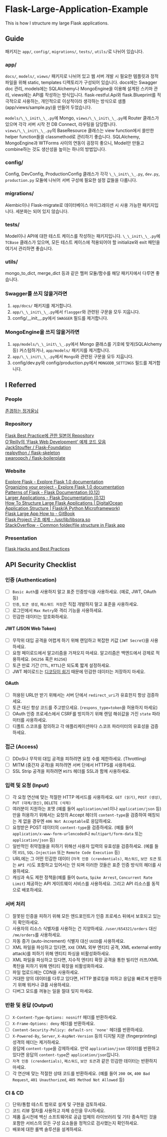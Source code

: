 # Flask-Large-Application-Example
This is how I structure my large Flask applications.  

## Guide
패키지는 `app/`, `config/`, `migrations/`, `tests/`, `utils/`로 나뉘어 있습니다.

### app/
`docs/`, `models/`, `views/` 패키지로 나뉘어 있고 웹 서버 개발 시 필요한 템플릿과 정적 파일을 위해 static, templates 디렉토리가 구성되어 있습니다. docs에는 Swagger doc 관리, models에는 SQLAlchemy나 MongoEngine을 이용해 설계된 스키마 관리, views에는 API를 작성하는 방식입니다. flask-restful.Api와 flask.Blueprint를 적극적으로 사용하는, 개인적으로 이상적이라 생각하는 방식으로 샘플(app/views/sample.py)을 만들어 두었습니다.

`models/\_\_init\_\_.py`에 Mongo, `views/\_\_init\_\_.py`에 Router 클래스가 있으며 각각 서버 시작 전 DB Connect, 라우팅을 담당합니다. `views/\_\_init\_\_.py`의 BaseResource 클래스는 view function에서 쓸만한 helper function들을 classmethod로 관리하기 좋습니다. SQLAlchemy, MongoEngine과 WTForms 사이의 연동이 굉장히 좋으니, Model만 만들고 combine하는 것도 생산성을 높이는 하나의 방법입니다.

### config/
Config, DevConfig, ProductionConfig 클래스가 각각 `\_\_init\_\_.py`, `dev.py`, `production.py` 모듈에 나뉘어 서버 구성에 필요한 설정 값들을 다룹니다.

### migrations/
Alembic이나 Flask-migrate로 데이터베이스 마이그레이션 시 사용 가능한 패키지입니다. 세분화는 되어 있지 않습니다.

### tests/
Model이나 API에 대한 테스트 케이스를 작성하는 패키지입니다. `\_\_init\_\_.py`에 `TCBase` 클래스가 있으며, 모든 테스트 케이스에 적용되어야 할 initialize와 exit 패턴을 여기서 관리하면 좋습니다.

### utils/
mongo_to_dict, merge_dict 등과 같은 헬퍼 모듈/함수를 해당 패키지에서 다루면 좋습니다.

### Swagger를 쓰지 않을거라면
1. `app/docs/` 패키지를 제거합니다.
2. `app/\_\_init\_\_.py`에서 `flasgger`와 관련된 구문을 모두 지웁니다.
3. config/\_\_init\_\_.py에서 `SWAGGER` 필드를 제거합니다.

### MongoEngine을 쓰지 않을거라면
1. `app/models/\_\_init\_\_.py`에서 Mongo 클래스를 기호에 맞게(SQLAlchemy 등) 커스텀하거나, `app/models/` 패키지를 제거합니다.
2. `app/\_\_init\_\_.py`에서 `Mongo`와 관련된 구문을 모두 지웁니다.
3. config/dev.py와 config/production.py에서 `MONGODB_SETTINGS` 필드를 제거합니다.

## I Referred
### People
<a href="https://github.com/JungWinter">존경하는 정겨울님</a>
### Repository
<a href="https://github.com/yoshiya0503/Flask-Best-Practices">Flask Best Practice에 관한 일본어 Repository</a>  
<a href="https://github.com/miguelgrinberg/flasky">O'Reilly의 'Flask Web Development' 예제 코드 모음</a>  
<a href="https://github.com/JackStouffer/Flask-Foundation">JackStouffer / Flask-Foundation</a>  
<a href="https://github.com/realpython/flask-skeleton/blob/master/manage.py">realpython / flask-skeleton</a>  
<a href="https://github.com/swaroopch/flask-boilerplate/tree/master/flask_application">swaroopch / flask-boilerplate</a>
### Website
<a href="https://exploreflask.com/en/latest/">Explore Flask - Explore Flask 1.0 documentation</a>  
<a href="http://exploreflask.com/en/latest/organizing.html">Organizing your project - Explore Flask 1.0 documentation</a>  
<a href="http://flask.pocoo.org/docs/0.12/patterns/">Patterns of Flask - Flask Documentation (0.12)</a>  
<a href="http://flask.pocoo.org/docs/0.12/patterns/packages/">Larger Applications - Flask Documentation (0.12)</a>  
<a href="https://www.digitalocean.com/community/tutorials/how-to-structure-large-flask-applications">How To Structure Large Flask Applications | DigitalOcean</a>  
<a href="http://flask.pocoo.org/snippets/category/application-structure/">Application Structure | Flask(A Python Microframework)</a>  
<a href="https://www.gitbook.com/book/ecod/flask-large-app-how-to/details">Flask Large App How to - GitBook</a>  
<a href="https://libsora.so/posts/flask-project-structure/">Flask Project 구조 예제 - /usr/lib/libsora.so</a>  
<a href="https://stackoverflow.com/questions/14415500/common-folder-file-structure-in-flask-app">StackOverflow - Common folder/file structure in Flask app</a>
### Presentation
<a href="http://slides.skien.cc/flask-hacks-and-best-practices/">Flask Hacks and Best Practices</a>

## API Security Checklist
### 인증 (Authentication)
- [ ] `Basic Auth`를 사용하지 말고 표준 인증방식을 사용하세요. (예로, JWT, OAuth 등)
- [ ] `인증`, `토큰 생성`, `패스워드 저장`은 직접 개발하지 말고 표준을 사용하세요.
- [ ] 로그인에서 `Max Retry`와 격리 기능을 사용하세요.
- [ ] 민감한 데이터는 암호화하세요.

#### JWT (JSON Web Token)
- [ ] 무작위 대입 공격을 어렵게 하기 위해 랜덤하고 복잡한 키값 (`JWT Secret`)을 사용하세요.
- [ ] 요청 페이로드에서 알고리즘을 가져오지 마세요. 알고리즘은 백엔드에서 강제로 적용하세요. (`HS256` 혹은 `RS256`)
- [ ] 토큰 만료 기간 (`TTL`, `RTTL`)은 되도록 짧게 설정하세요.
- [ ] JWT 페이로드는 [디코딩이 쉽기](https://jwt.io/#debugger-io) 때문에 민감한 데이터는 저장하지 마세요.

#### OAuth
- [ ] 허용된 URL만 받기 위해서는 서버 단에서 `redirect_uri`가 유효한지 항상 검증하세요.
- [ ] 토큰 대신 항상 코드를 주고받으세요. (`respons_type=token`을 허용하지 마세요)
- [ ] OAuth 인증 프로세스에서 CSRF를 방지하기 위해 랜덤 해쉬값을 가진 `state` 파라미터를 사용하세요.
- [ ] 디폴트 스코프를 정의하고 각 애플리케이션마다 스코프 파라미터의 유효성을 검증하세요.

### 접근 (Access)
- [ ] DDoS나 무작위 대입 공격을 피하려면 요청 수를 제한하세요. (Throttling)
- [ ] MITM (중간자 공격)을 피하려면 서버 단에서 HTTPS를 사용하세요.
- [ ] SSL Strip 공격을 피하려면 `HSTS` 헤더를 SSL과 함께 사용하세요.

### 입력 및 요청 (Input)
- [ ] 각 요청 연산에 맞는 적절한 HTTP 메서드를 사용하세요. `GET (읽기)`, `POST (생성)`, `PUT (대체/갱신)`, `DELETE (삭제)`
- [ ] 여러분이 지원하는 포맷 (예를 들어 `application/xml`이나 `application/json` 등)만을 허용하기 위해서는 요청의 Accept 헤더의 `content-type`을 검증하여 매칭되는 게 없을 경우엔 `406 Not Acceptable`로 응답하세요.
- [ ] 요청받은 POST 데이터의 `content-type`을 검증하세요. (예를 들어 `application/x-www-form-urlencoded`나 `multipart/form-data` 또는 `application/json` 등)
- [ ] 일반적인 취약점들을 피하기 위해선 사용자 입력의 유효성을 검증하세요. (예를 들어 `XSS`, `SQL-Injection` 또는 `Remote Code Execution` 등)
- [ ] URL에는 그 어떤 민감한 데이터 (`자격 인증 (crendentials)`, `패스워드`, `보안 토큰` 또는 `API 키`)도 포함하고 있어서는 안 되며 이러한 것들은 표준 인증 방식의 헤더를 사용하세요.
- [ ] 캐싱과 속도 제한 정책을(예를 들어 `Quota`, `Spike Arrest`, `Concurrent Rate Limit`) 제공하는 API 게이트웨이 서비스를 사용하세요. 그리고 API 리소스를 동적으로 배포하세요.

### 서버 처리
- [ ] 잘못된 인증을 피하기 위해 모든 엔드포인트가 인증 프로세스 뒤에서 보호되고 있는지 확인하세요.
- [ ] 사용자의 리소스 식별자를 사용하는 건 지양하세요. `/user/654321/orders` 대신 `/me/orders`를 사용하세요.
- [ ] 자동 증가 (auto-increment) 식별자 대신 `UUID`를 사용하세요.
- [ ] XML 파일을 파싱하고 있다면, `XXE` (XML 외부 엔티티 공격, XML external entity attack)를 피하기 위해 엔티티 파싱을 비활성화하세요.
- [ ] XML 파일을 파싱하고 있다면, 지수적 엔티티 확장 공격을 통한 빌리언 러프/XML 폭탄을 피하기 위해 엔티티 확장을 비활성화하세요.
- [ ] 파일 업로드에는 CDN을 사용하세요.
- [ ] 거대한 양의 데이터를 다루고 있다면, HTTP 블로킹을 피하고 응답을 빠르게 반환하기 위해 워커나 큐를 사용하세요.
- [ ] 디버그 모드를 꺼놓는 일을 절대 잊지 마세요.

### 반환 및 응답 (Output)
- [ ] `X-Content-Type-Options: nosniff` 헤더를 반환하세요.
- [ ] `X-Frame-Options: deny` 헤더를 반환하세요.
- [ ] `Content-Security-Policy: default-src 'none'` 헤더를 반환하세요.
- [ ] `X-Powered-By`, `Server`, `X-AspNet-Version` 등의 디지털 지문 (fingerprinting) 성격의 헤더는 제거하세요.
- [ ] 응답에 `content-type`을 강제하세요. 만약 `application/json` 데이터를 반환하고 있다면 응답의 `content-type`은 `application/json`입니다.
- [ ] `자격 인증 (crendentials)`, `패스워드`, `보안 토큰`과 같은 민감한 데이터는 반환하지 마세요.
- [ ] 각 연산에 맞는 적절한 상태 코드를 반환하세요. (예를 들어 `200 OK`, `400 Bad Request`, `401 Unauthorized`, `405 Method Not Allowed` 등)

### CI & CD
- [ ] 단위/통합 테스트 범위로 설계 및 구현을 검토하세요.
- [ ] 코드 리뷰 절차를 사용하고 자체 승인을 무시하세요.
- [ ] 제품 출시전에 백신 소프트웨어로 공급 업체의 라이브러리 및 기타 종속적인 것을 포함한 서비스의 모든 구성 요소들을 정적으로 검사했는지 확인하세요.
- [ ] 배포에 대한 롤백 솔루션을 설계하세요.
